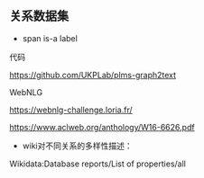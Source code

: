 
## 关系数据集
* span is-a label

代码

https://github.com/UKPLab/plms-graph2text

WebNLG

https://webnlg-challenge.loria.fr/

https://www.aclweb.org/anthology/W16-6626.pdf


* wiki对不同关系的多样性描述：

Wikidata:Database reports/List of properties/all

